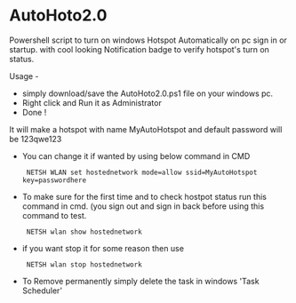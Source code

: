 # AutoHoto2.0
Powershell script to turn on windows Hotspot Automatically on pc sign in or startup. with cool looking Notification badge to verify hotspot's turn on status.

Usage -
 *  simply download/save the AutoHoto2.0.ps1 file on your windows pc.
 *   Right click and Run it as Administrator
 * Done !
      
It will make a hotspot with name MyAutoHotspot and default password will be 123qwe123
 
* You can change it if wanted by using below command in CMD
     
       NETSH WLAN set hostednetwork mode=allow ssid=MyAutoHotspot key=passwordhere
 
 
* To make sure for the first time and to check hostpot status run this command in cmd. (you sign out and sign in back     before using this command to test.

       NETSH wlan show hostednetwork
 
 * if you want stop it for some reason then use
     
        NETSH wlan stop hostednetwork
       
 * To Remove permanently 
       simply delete the task in windows 'Task Scheduler'
    
    
    
       

